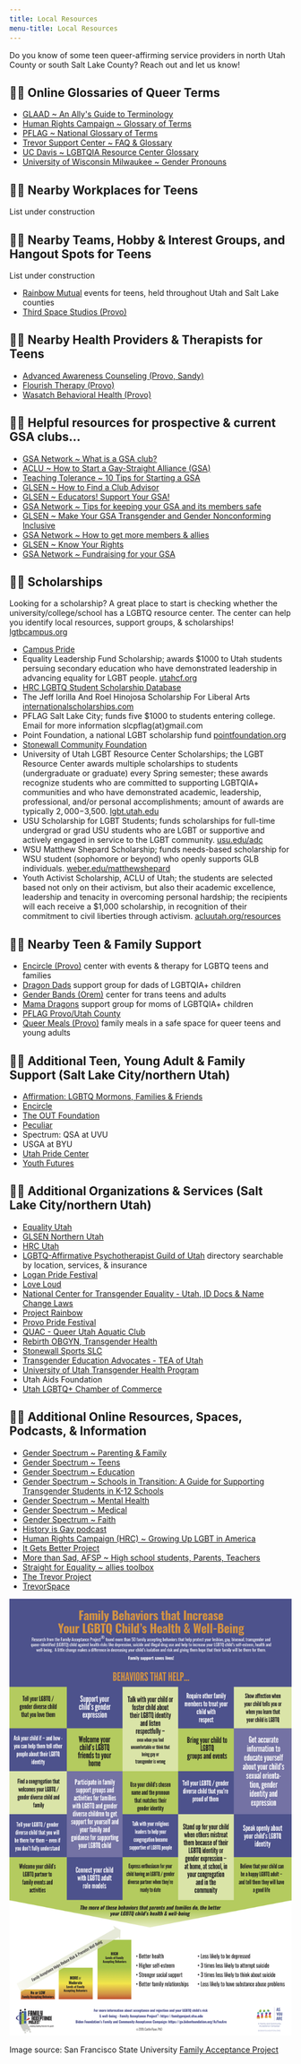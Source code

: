 ```yaml
---
title: Local Resources
menu-title: Local Resources
---
```


Do you know of some teen queer-affirming service providers in north Utah County or south Salt Lake County? Reach out and let us know! 

## 🏳️‍🌈 Online Glossaries of Queer Terms

- [GLAAD ~ An Ally's Guide to Terminology](http://www.glaad.org/sites/default/files/allys-guide-to-terminology_1.pdf?fbclid=IwAR3yd_5a80oD5cJOiq8u177Kqf8gCYuDEiGZs7-L74RjLsUlLDlUv0CAUT4)
- [Human Rights Campaign ~ Glossary of Terms](https://www.hrc.org/resources/glossary-of-terms?fbclid=IwAR2jzC52LqaE_-fgEEMo8hHqk1uTAbcisEvoUTWThirI5vrTUnADhy9ROaQ) 
- [PFLAG ~ National Glossary of Terms](https://pflag.org/glossary?fbclid=IwAR35pBB0uTPRBIRJiqZN3XIaqHkvBITuZp8_SeCIubZTYzPqGUdxIRL2w3U)
- [Trevor Support Center ~ FAQ & Glossary](https://www.thetrevorproject.org/resources/trevor-support-center/) 
- [UC Davis ~ LGBTQIA Resource Center Glossary](https://lgbtqia.ucdavis.edu/educated/glossary?fbclid=IwAR2oeHVRlGOWoJ_CiwzkxRTjaeR1GZJcZEmq_PgvSb9EAywPr4-0W-CDD-0)
- [University of Wisconsin Milwaukee ~ Gender Pronouns](https://uwm.edu/lgbtrc/support/gender-pronouns/?fbclid=IwAR2nNF7j4UniTuBetS7mXNsCOp8Rrfub4Ccdsv9aQ_3bxZf9tVKMXtbklJI)

## 🏳️‍🌈 Nearby Workplaces for Teens

List under construction

## 🏳️‍🌈 Nearby Teams, Hobby & Interest Groups, and Hangout Spots for Teens 

List under construction

- [Rainbow Mutual](http://www.rainbowmutual.org) events for teens, held throughout Utah and Salt Lake counties 
- [Third Space Studios (Provo)](https://www.facebook.com/thirdspaceprovo/) 

## 🏳️‍🌈 Nearby Health Providers & Therapists for Teens

- [Advanced Awareness Counseling (Provo, Sandy)](https://www.advancedawarenesscounseling.com) 
- [Flourish Therapy (Provo)](https://flourishtherapy.org)
- [Wasatch Behavioral Health (Provo)](https://www.wasatch.org)

## 🏳️‍🌈 Helpful resources for prospective & current GSA clubs...

- [GSA Network ~ What is a GSA club?](https://gsanetwork.org/what-is-a-gsa/) 
- [ACLU ~ How to Start a Gay-Straight Alliance (GSA)](https://www.aclu.org/other/how-start-gay-straight-alliance-gsa) 
- [Teaching Tolerance ~ 10 Tips for Starting a GSA](https://www.tolerance.org/magazine/10-tips-for-starting-a-gsa)
- [GLSEN ~ How to Find a Club Advisor](https://www.glsen.org/gsa/findanadvisor)
- [GLSEN ~ Educators! Support Your GSA!](https://www.glsen.org/article/educators-support-your-gsa)
- [GSA Network ~ Tips for keeping your GSA and its members safe](https://gsanetwork.org/resources/gsa-safety-resource/) 
- [GLSEN ~ Make Your GSA Transgender and Gender Nonconforming Inclusive](https://www.glsen.org/GSA/making-your-club-inclusive-transgender-and-gnc-students)
- [GSA Network ~ How to get more members & allies](https://gsanetwork.org/resources/how-to-get-more-members-allies/)
- [GLSEN ~ Know Your Rights](https://www.glsen.org/knowyourrights)
- [GSA Network ~ Fundraising for your GSA](https://gsanetwork.org/resources/fundraising-for-your-gsa/)

## 🏳️‍🌈 Scholarships
Looking for a scholarship? A great place to start is checking whether the university/college/school has a LGBTQ resource center. The center can help you identify local resources, support groups, & scholarships! [lgtbcampus.org](https://www.lgbtcampus.org/find-an-lgbtq-campus-center)

 - [Campus Pride](https://www.campuspride.org/about/)
 - Equality Leadership Fund Scholarship; awards $1000 to Utah students persuing secondary education who have demonstrated leadership in advancing equality for LGBT people. [utahcf.org](http://utahcf.org/apply-for-support/student-scholarships) 
 - [HRC LGBTQ Student Scholarship Database](https://www.hrc.org/resources/scholarship-database)
 - The Jeff Iorilla And Roel Hinojosa Scholarship For Liberal Arts [internationalscholarships.com](https://www.internationalscholarships.com/1302/The-Jeff-Iorilla-And-Roel-Hinojosa-Scholarship-For-Liberal-Arts)
 - PFLAG Salt Lake City; funds five $1000 to students entering college. Email for more information slcpflag(at)gmail.com
 - Point Foundation, a national LGBT scholarship fund [pointfoundation.org](https://pointfoundation.org/point-apply/apply-now/)
 - [Stonewall Community Foundation](https://www.stonewallfoundation.org/scholarships)
 - University of Utah LGBT Resource Center Scholarships; the LGBT Resource Center awards multiple scholarships to students (undergraduate or graduate) every Spring semester; these awards recognize students who are committed to supporting LGBTQIA+ communities and who have demonstrated academic, leadership, professional, and/or personal accomplishments; amount of awards are typically $2,000-$3,500. [lgbt.utah.edu](https://lgbt.utah.edu/resources/scholarships.php)
 - USU Scholarship for LGBT Students; funds scholarships for full-time undergrad or grad USU students who are LGBT or supportive and actively engaged in service to the LGBT community. [usu.edu/adc](https://accesscenter.usu.edu/adc/scholarshipresources)
 - WSU Matthew Shepard Scholarship; funds needs-based scholarship for WSU student (sophomore or beyond) who openly supports GLB individuals. [weber.edu/matthewshepard](https://www.weber.edu/lgbtresourcecenter/Matthew_Shepard_Scholarship.html) 
 - Youth Activist Scholarship, ACLU of Utah; the students are selected based not only on their activism, but also their academic excellence, leadership and tenacity in overcoming personal hardship; the recipients will each receive a $1,000 scholarship, in recognition of their commitment to civil liberties through activism. [acluutah.org/resources](http://www.acluutah.org/resources/itemlist/category/68-youth-activist-scholarship)
 
## 🏳️‍🌈 Nearby Teen & Family Support  

- [Encircle (Provo)](www.EncircleTogether.org) center with events & therapy for LGBTQ teens and families
- [Dragon Dads](https://www.facebook.com/DragonDads/) support group for dads of LGBTQIA+ children
- [Gender Bands (Orem)](https://www.genderbands.org) center for trans teens and adults
- [Mama Dragons](https://mamadragons.org) support group for moms of LGBTQIA+ children
- [PFLAG Provo/Utah County](https://pflag.org/chapter/pflag-provoutah-county)
- [Queer Meals (Provo)](http://queermeals.com) family meals in a safe space for queer teens and young adults

## 🏳️‍🌈 Additional Teen, Young Adult & Family Support (Salt Lake City/northern Utah)

- [Affirmation: LGBTQ Mormons, Families & Friends](https://affirmation.org)
- [Encircle](https://encircletogether.org)
- [The OUT Foundation](https://www.theout.foundation) 
- [Peculiar](https://www.thepeculiar.org) 
- Spectrum: QSA at UVU
- USGA at BYU
- [Utah Pride Center](https://utahpridecenter.org)
- [Youth Futures](https://www.youthfuturesutah.org) 

## 🏳️‍🌈 Additional Organizations & Services (Salt Lake City/northern Utah)

- [Equality Utah](www.equalityutah.org)
- [GLSEN Northern Utah](https://www.glsen.org/chapters/northern-utah-chapter) 
- [HRC Utah](www.hrcutah.org)
- [LGBTQ-Affirmative Psychotherapist Guild of Utah](http://lgbtqtherapists.com/directory.html) directory searchable by location, services, & insurance 
- [Logan Pride Festival](https://www.facebook.com/loganprideUT/)
- [Love Loud](https://loveloudfest.com/foundation)
- [National Center for Transgender Equality - Utah, ID Docs & Name Change Laws](https://transequality.org/documents/state/utah)
- [Project Rainbow](https://www.facebook.com/projectrainbowutah/?hc_location=ufi) 
- [Provo Pride Festival](https://www.provopride.org)
- [QUAC - Queer Utah Aquatic Club](https://www.quacquac.org) 
- [Rebirth OBGYN, Transgender Health](https://www.rebirthobgyn.com/services/transgender-health) 
- [Stonewall Sports SLC](http://www.stonewallsportsslc.org) 
- [Transgender Education Advocates - TEA of Utah](http://www.teaofutah.org)
- [University of Utah Transgender Health Program](http://healthcare.utah.edu/transgender-health)
- Utah Aids Foundation
- [Utah LGBTQ+ Chamber of Commerce](https://www.utahgaychamber.com)

## 🏳️‍🌈 Additional Online Resources, Spaces, Podcasts, & Information 

- [Gender Spectrum ~ Parenting & Family](https://www.genderspectrum.org/explore-topics/parenting-and-family/)
- [Gender Spectrum ~ Teens](https://www.genderspectrum.org/resources/teens-2/)
- [Gender Spectrum ~ Education](https://www.genderspectrum.org/resources/education-2/)
- [Gender Spectrum ~ Schools in Transition: A Guide for Supporting Transgender Students in K-12 Schools](https://www.genderspectrum.org/staging/wp-content/uploads/2015/08/Schools-in-Transition-2015.pdf)
- [Gender Spectrum ~ Mental Health](https://www.genderspectrum.org/resources/mental-health-2/)
- [Gender Spectrum ~ Medical](https://www.genderspectrum.org/resources/medical-2/)
- [Gender Spectrum ~ Faith](https://www.genderspectrum.org/resources/faith-2/)
- [History is Gay podcast](https://www.historyisgaypodcast.com)
- [Human Rights Campaign (HRC) ~ Growing Up LGBT in America](https://assets2.hrc.org/files/assets/resources/Growing-Up-LGBT-in-America_Report.pdf?_ga=2.60004205.1339043274.1565720275-649889802.1565720275)
- [It Gets Better Project](https://itgetsbetter.org)
- [More than Sad, AFSP ~ High school students, Parents, Teachers](https://afsp.org/more-than-sad) 
- [Straight for Equality ~ allies toolbox](http://www.straightforequality.org/allyspectrum)
- [The Trevor Project](https://www.thetrevorproject.org)
- [TrevorSpace](https://www.trevorspace.org/?utm_source=trevor_website&utm_medium=web&utm_campaign=get_help_page)  

![Image source: San Francisco State University Family Acceptance Project](/files/Acceptance_Poster_website.jpg)

Image source: San Francisco State University [Family Acceptance Project](https://familyproject.sfsu.edu)
